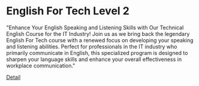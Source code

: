 # English For Tech Level 2

"Enhance Your English Speaking and Listening Skills with Our Technical English Course for the IT Industry!
Join us as we bring back the legendary English For Tech course with a renewed focus on developing your speaking and listening abilities. Perfect for professionals in the IT industry who primarily communicate in English, this specialized program is designed to sharpen your language skills and enhance your overall effectiveness in workplace communication." 

[Detail](https://eduitfree.com/courses/english-for-tech-level-2)